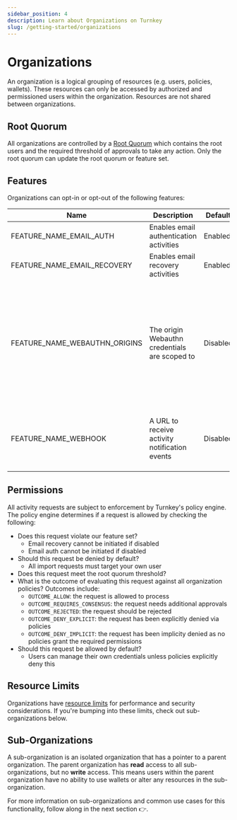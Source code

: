 ```yaml
---
sidebar_position: 4
description: Learn about Organizations on Turnkey
slug: /getting-started/organizations
---
```

# Organizations

An organization is a logical grouping of resources (e.g. users, policies, wallets). These resources can only be accessed by authorized and permissioned users within the organization. Resources are not shared between organizations.

## Root Quorum

All organizations are controlled by a [Root Quorum](../user-management/Root-quorum.md) which contains the root users and the required threshold of approvals to take any action. Only the root quorum can update the root quorum or feature set.

## Features

Organizations can opt-in or opt-out of the following features:

| Name                           | Description                                    | Default   | Notes                                                                  |
| ------------------------------ | ---------------------------------------------- | --------- | ---------------------------------------------------------------------- |
| FEATURE_NAME_EMAIL_AUTH        | Enables email authentication activities        | Enabled   | Can only be initiated by a parent organization for a sub-organization.  |
| FEATURE_NAME_EMAIL_RECOVERY    | Enables email recovery activities              | Enabled   | Can only be initiated by a parent organization for a sub-organization.  |
| FEATURE_NAME_WEBAUTHN_ORIGINS  | The origin Webauthn credentials are scoped to  | Disabled  | Parent organization feature applies to all sub-organizations. <br></br><br></br> If not enabled, sub-organizations default to allowing all origins: "*". For Passkey WaaS, we highly recommend enabling this feature. <br></br><br></br> Example value: "https://www.turnkey.com" |
| FEATURE_NAME_WEBHOOK           | A URL to receive activity notification events  | Disabled  | This feature is currently experimental. <br></br><br></br> Example value: "https://your.service.com/webhook"   |

## Permissions

All activity requests are subject to enforcement by Turnkey's policy engine. The policy engine determines if a request is allowed by checking the following:
- Does this request violate our feature set?
  - Email recovery cannot be initiated if disabled
  - Email auth cannot be initiated if disabled
- Should this request be denied by default?
  - All import requests must target your own user
- Does this request meet the root quorum threshold?
- What is the outcome of evaluating this request against all organization policies? Outcomes include:
  - `OUTCOME_ALLOW`: the request is allowed to process
  - `OUTCOME_REQUIRES_CONSENSUS`: the request needs additional approvals
  - `OUTCOME_REJECTED`: the request should be rejected
  - `OUTCOME_DENY_EXPLICIT`: the request has been explicitly denied via policies
  - `OUTCOME_DENY_IMPLICIT`: the request has been implicity denied as no policies grant the required permissions
- Should this request be allowed by default?
  - Users can manage their own credentials unless policies explicitly deny this

## Resource Limits

Organizations have [resource limits](../getting-started/resource-limits.md) for performance and security considerations. If you're bumping into these limits, check out sub-organizations below.

## Sub-Organizations

A sub-organization is an isolated organization that has a pointer to a parent organization. The parent organization has **read** access to all sub-organizations, but no **write** access. This means users within the parent organization have no ability to use wallets or alter any resources in the sub-organization.

For more information on sub-organizations and common use cases for this functionality, follow along in the next section 👉.

